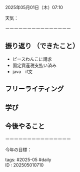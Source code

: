 
2025年05月01日（木）07:10  
  
天気：  
  
  
ーーーーーーーーーーーーーーー  
## 振り返り  （できたこと）
  - ピースわんこに請求
  - 固定資産税支払い済み
  - java　if文
## フリーライティング  
  
  
## 学び  
  
## 今後やること  


  
ーーーーーーーーーーーーーーー  
  
今年の目標：  
  
tags: #2025-05 #daily  
ID : 202505010710